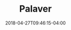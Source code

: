 ---
title: "Palaver"
date: 2018-04-27T09:46:15-04:00
description: "Shared Story Creation http://jerad.xyz/ "
---